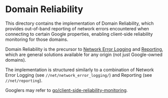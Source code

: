 # Domain Reliability

This directory contains the implementation of Domain Reliability, which provides
out-of-band reporting of network errors encountered when connecting to certain
Google properties, enabling client-side reliability monitoring for those
domains.

Domain Reliability is the precursor to
[Network Error Logging](https://w3c.github.io/network-error-logging/) and
[Reporting](https://w3c.github.io/reporting/),  which are general solutions
available for any origin (not just Google-owned domains).

The implementation is structured similarly to a combination of Network Error
Logging (see `//net/network_error_logging/`) and Reporting (see
`//net/reporting`).

Googlers may refer to
[go/client-side-reliability-monitoring](http://go/client-side-reliability-monitoring).
